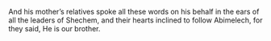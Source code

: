 And his mother’s relatives spoke all these words on his behalf in the ears of all the leaders of Shechem, and their hearts inclined to follow Abimelech, for they said, He is our brother.
